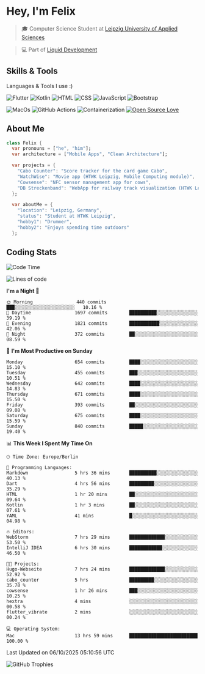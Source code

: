 # Hey, I'm Felix 
<!--
[![GitHub followers](https://img.shields.io/github/followers/flixcoo?style=social)](https://github.com/flixcoo)
[![GitHub stars](https://img.shields.io/github/stars/flixcoo?style=social)](https://github.com/flixcoo)
-->

> 🎓 Computer Science Student at [Leipzig University of Applied Sciences](https://htwk-leipzig.de)

>  💻 Part of [Liquid Development](https://github.com/LiquidDevelopmentDE)

<!-- ![Felix's GitHub stats](https://github-readme-stats.vercel.app/api?username=flixcoo&show_icons=true&theme=radical) -->
## Skills & Tools
Languages & Tools I use :)

![Flutter](https://img.shields.io/badge/Multi--Platform-Flutter-informational?style=flat&color=027DFD&logo=flutter&logoColor=027DFD)
![Kotlin](https://img.shields.io/badge/Android-Kotlin-informational?style=flat&color=7F52FF&logo=kotlin&logoColor=7F52FF)
![HTML](https://img.shields.io/badge/Web-HTML5-informational?style=flat&color=E34F26&logo=html5&logoColor=E34F26)
![CSS](https://img.shields.io/badge/Web-CSS3-informational?style=flat&color=F43059&logo=css&logoColor=F43059)
![JavaScript](https://img.shields.io/badge/Web-JavaScript-informational?style=flat&logo=javascript&color=F7DF1E)
![Bootstrap](https://img.shields.io/badge/Web-Bootstrap_5-informational?style=flat&color=7952B3&logo=bootstrap&logoColor=7952B3)

![MacOs](https://img.shields.io/badge/System-MacOS-informational?style=flat&logo=apple&logoColor=FFFFFF&color=222)
![GitHub Actions](https://img.shields.io/badge/CI/CD-GitHub_Actions-informational?style=flat&color=DD5D20&logo=github-actions&logoColor=DD5D20)
![Containerization](https://img.shields.io/badge/Containerization-Docker-informational?style=flat&color=2496ED&logo=docker&logoColor=2496ED)
[![Open Source Love](https://badges.frapsoft.com/os/v1/open-source.svg?v=102)](https://github.com/ellerbrock/open-source-badge/)

## About Me

```dart
class Felix {
  var pronouns = ["he", "him"];
  var architecture = ["Mobile Apps", "Clean Architecture"];

  var projects = {
    "Cabo Counter": "Score tracker for the card game Cabo",
    "WatchWise": "Movie app (HTWK Leipzig, Mobile Computing module)",
    "Cowsense": "NFC sensor management app for cows",
    "DB Streckenband": "WebApp for railway track visualization (HTWK Leipzig, Software Project module)"
  };

  var aboutMe = {
    "location": "Leipzig, Germany",
    "status": "Student at HTWK Leipzig",
    "hobby1": "Drummer",
    "hobby2": "Enjoys spending time outdoors"
  };
```

## Coding Stats
<!--START_SECTION:waka-->
![Code Time](http://img.shields.io/badge/Code%20Time-316%20hrs%2013%20mins-blue)

![Lines of code](https://img.shields.io/badge/From%20Hello%20World%20I%27ve%20Written-507.6%20thousand%20lines%20of%20code-blue)

**I'm a Night 🦉** 

```text
🌞 Morning                440 commits         ███░░░░░░░░░░░░░░░░░░░░░░   10.16 % 
🌆 Daytime                1697 commits        ██████████░░░░░░░░░░░░░░░   39.19 % 
🌃 Evening                1821 commits        ███████████░░░░░░░░░░░░░░   42.06 % 
🌙 Night                  372 commits         ██░░░░░░░░░░░░░░░░░░░░░░░   08.59 % 
```
📅 **I'm Most Productive on Sunday** 

```text
Monday                   654 commits         ████░░░░░░░░░░░░░░░░░░░░░   15.10 % 
Tuesday                  455 commits         ███░░░░░░░░░░░░░░░░░░░░░░   10.51 % 
Wednesday                642 commits         ████░░░░░░░░░░░░░░░░░░░░░   14.83 % 
Thursday                 671 commits         ████░░░░░░░░░░░░░░░░░░░░░   15.50 % 
Friday                   393 commits         ██░░░░░░░░░░░░░░░░░░░░░░░   09.08 % 
Saturday                 675 commits         ████░░░░░░░░░░░░░░░░░░░░░   15.59 % 
Sunday                   840 commits         █████░░░░░░░░░░░░░░░░░░░░   19.40 % 
```


📊 **This Week I Spent My Time On** 

```text
🕑︎ Time Zone: Europe/Berlin

💬 Programming Languages: 
Markdown                 5 hrs 36 mins       ██████████░░░░░░░░░░░░░░░   40.13 % 
Dart                     4 hrs 56 mins       █████████░░░░░░░░░░░░░░░░   35.29 % 
HTML                     1 hr 20 mins        ██░░░░░░░░░░░░░░░░░░░░░░░   09.64 % 
Kotlin                   1 hr 3 mins         ██░░░░░░░░░░░░░░░░░░░░░░░   07.61 % 
YAML                     41 mins             █░░░░░░░░░░░░░░░░░░░░░░░░   04.98 % 

🔥 Editors: 
WebStorm                 7 hrs 29 mins       █████████████░░░░░░░░░░░░   53.50 % 
IntelliJ IDEA            6 hrs 30 mins       ████████████░░░░░░░░░░░░░   46.50 % 

🐱‍💻 Projects: 
Hugo-Webseite            7 hrs 24 mins       █████████████░░░░░░░░░░░░   52.92 % 
cabo_counter             5 hrs               █████████░░░░░░░░░░░░░░░░   35.78 % 
cowsense                 1 hr 26 mins        ███░░░░░░░░░░░░░░░░░░░░░░   10.25 % 
hextra                   4 mins              ░░░░░░░░░░░░░░░░░░░░░░░░░   00.58 % 
flutter_vibrate          2 mins              ░░░░░░░░░░░░░░░░░░░░░░░░░   00.24 % 

💻 Operating System: 
Mac                      13 hrs 59 mins      █████████████████████████   100.00 % 
```


 Last Updated on 06/10/2025 05:10:56 UTC
<!--END_SECTION:waka-->

![GitHub Trophies](https://github-profile-trophy.vercel.app/?username=flixcoo&theme=onedark&row=1)
